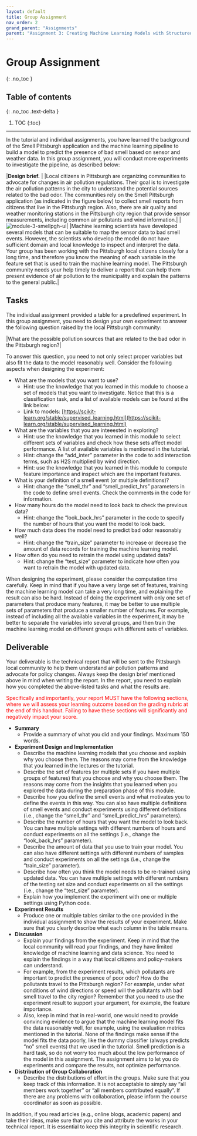 ```yaml
---
layout: default
title: Group Assignment
nav_order: 2
grand_parent: "Assignments"
parent: "Assignment 3: Creating Machine Learning Models with Structured Data"
---
```


# Group Assignment
{: .no_toc }

## Table of contents
{: .no_toc .text-delta }

1. TOC
{:toc}
---

In the tutorial and individual assignments, you have learned the background of the Smell Pittsburgh application and the machine learning pipeline to build a model to predict the presence of bad smell based on sensor and weather data. In this group assignment, you will conduct more experiments to investigate the pipeline, as described below:

|**Design brief.** |
|Local citizens in Pittsburgh are organizing communities to advocate for changes in air pollution regulations. Their goal is to investigate the air pollution patterns in the city to understand the potential sources related to the bad odor. The communities rely on the Smell Pittsburgh application (as indicated in the figure below) to collect smell reports from citizens that live in the Pittsburgh region. Also, there are air quality and weather monitoring stations in the Pittsburgh city region that provide sensor measurements, including common air pollutants and wind information.|
|![module-3-smellpgh-ui]({{site.baseurl}}/assets/images/module-3-smellpgh-ui.png)|
|Machine learning scientists have developed several models that can be suitable to map the sensor data to bad smell events. However, the scientists who develop the model do not have sufficient domain and local knowledge to inspect and interpret the data. Your group has been working with the Pittsburgh local citizens closely for a long time, and therefore you know the meaning of each variable in the feature set that is used to train the machine learning model. The Pittsburgh community needs your help timely to deliver a report that can help them present evidence of air pollution to the municipality and explain the patterns to the general public.|

## Tasks

The individual assignment provided a table for a predefined experiment. In this group assignment, you need to design your own experiment to answer the following question raised by the local Pittsburgh community:

|What are the possible pollution sources that are related to the bad odor in the Pittsburgh region?|

To answer this question, you need to not only select proper variables but also fit the data to the model reasonably well. Consider the following aspects when designing the experiment:

- What are the models that you want to use?
  - Hint: use the knowledge that you learned in this module to choose a set of models that you want to investigate. Notice that this is a classification task, and a list of available models can be found at the link below:
  - Link to models: [https://scikit-learn.org/stable/supervised_learning.html](https://scikit-learn.org/stable/supervised_learning.html)
- What are the variables that you are inteeested in exploring?
  - Hint: use the knowledge that you learned in this module to select different sets of variables and check how these sets affect model performance. A list of available variables is mentioned in the tutorial.
  - Hint: change the “add_inter” parameter in the code to add interaction terms, such as H2S multiplied by wind direction.
  - Hint: use the knowledge that you learned in this module to compute feature importance and inspect which are the important features.
- What is your definition of a smell event (or multiple definitions)?
  - Hint: change the “smell_thr” and “smell_predict_hrs” parameters in the code to define smell events. Check the comments in the code for information.
- How many hours do the model need to look back to check the previous data?
  - Hint: change the “look_back_hrs” parameter in the code to specify the number of hours that you want the model to look back.
- How much data does the model need to predict bad odor reasonably well?
  - Hint: change the “train_size” parameter to increase or decrease the amount of data records for training the machine learning model.
- How often do you need to retrain the model using updated data?
  - Hint: change the “test_size” parameter to indicate how often you want to retrain the model with updated data.

When designing the experiment, please consider the computation time carefully. Keep in mind that if you have a very large set of features, training the machine learning model can take a very long time, and explaining the result can also be hard. Instead of doing the experiment with only one set of parameters that produce many features, it may be better to use multiple sets of parameters that produce a smaller number of features. For example, instead of including all the available variables in the experiment, it may be better to separate the variables into several groups, and then train the machine learning model on different groups with different sets of variables.

## Deliverable

Your deliverable is the technical report that will be sent to the Pittsburgh local community to help them understand air pollution patterns and advocate for policy changes. Always keep the design brief mentioned above in mind when writing the report. In the report, you need to explain how you completed the above-listed tasks and what the results are.

<p style="color:red">Specifically and importantly, your report MUST have the following sections, where we will assess your learning outcome based on the grading rubric at the end of this handout. Failing to have these sections will significantly and negatively impact your score.</p>

- **Summary**
    - Provide a summary of what you did and your findings. Maximum 150 words.
- **Experiment Design and Implementation**
  - Describe the machine learning models that you choose and explain why you choose them. The reasons may come from the knowledge that you learned in the lectures or the tutorial.
  - Describe the set of features (or multiple sets if you have multiple groups of features) that you choose and why you choose them. The reasons may come from the insights that you learned when you explored the data during the preparation phase of this module.
  - Describe how you define the smell events and what motivates you to define the events in this way. You can also have multiple definitions of smell events and conduct experiments using different definitions (i.e., change the “smell_thr” and “smell_predict_hrs” parameters).
  - Describe the number of hours that you want the model to look back. You can have multiple settings with different numbers of hours and conduct experiments on all the settings (i.e., change the “look_back_hrs” parameter).
  - Describe the amount of data that you use to train your model. You can also have different settings with different numbers of samples and conduct experiments on all the settings (i.e., change the “train_size” parameter).
  - Describe how often you think the model needs to be re-trained using updated data. You can have multiple settings with different numbers of the testing set size and conduct experiments on all the settings (i.e., change the “test_size” parameter).
  - Explain how you implement the experiment with one or multiple settings using Python code.
- **Experiment Results**
  - Produce one or multiple tables similar to the one provided in the individual assignment to show the results of your experiment. Make sure that you clearly describe what each column in the table means.
- **Discussion**
  - Explain your findings from the experiment. Keep in mind that the local community will read your findings, and they have limited knowledge of machine learning and data science. You need to explain the findings in a way that local citizens and policy-makers can understand.
  - For example, from the experiment results, which pollutants are important to predict the presence of poor odor? How do the pollutants travel to the Pittsburgh region? For example, under what conditions of wind directions or speed will the pollutants with bad smell travel to the city region? Remember that you need to use the experiment result to support your argument, for example, the feature importance.
  - Also, keep in mind that in real-world, one would need to provide convincing evidence to argue that the machine learning model fits the data reasonably well, for example, using the evaluation metrics mentioned in the tutorial. None of the findings make sense if the model fits the data poorly, like the dummy classifier (always predicts “no” smell events) that we used in the tutorial. Smell prediction is a hard task, so do not worry too much about the low performance of the model in this assignment. The assignment aims to let you do experiments and compare the results, not optimize performance.
- **Distribution of Group Collaboration**
  - Describe the distributions of effort in the groups. Make sure that you keep track of this information. It is not acceptable to simply say “all members work together” or “all members contributed equally”. If there are any problems with collaboration, please inform the course coordinator as soon as possible.

In addition, if you read articles (e.g., online blogs, academic papers) and take their ideas, make sure that you cite and attribute the works in your technical report. It is essential to keep this integrity in scientific research.
